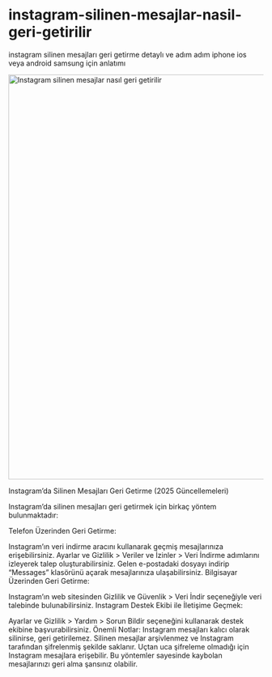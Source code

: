 # instagram-silinen-mesajlar-nasil-geri-getirilir
instagram silinen mesajları geri getirme detaylı ve adım adım iphone ios veya android samsung için anlatımı

<a href="https://takipci.al/">
  <img src="https://github.com/user-attachments/assets/81f42d59-0b13-47c1-b294-32334acada09" 
       width="800" 
       alt="Instagram silinen mesajlar nasıl geri getirilir" />
</a>

Instagram’da Silinen Mesajları Geri Getirme (2025 Güncellemeleri)

Instagram’da silinen mesajları geri getirmek için birkaç yöntem bulunmaktadır:

Telefon Üzerinden Geri Getirme:

Instagram’ın veri indirme aracını kullanarak geçmiş mesajlarınıza erişebilirsiniz.
Ayarlar ve Gizlilik > Veriler ve İzinler > Veri İndirme adımlarını izleyerek talep oluşturabilirsiniz.
Gelen e-postadaki dosyayı indirip “Messages” klasörünü açarak mesajlarınıza ulaşabilirsiniz.
Bilgisayar Üzerinden Geri Getirme:

Instagram’ın web sitesinden Gizlilik ve Güvenlik > Veri İndir seçeneğiyle veri talebinde bulunabilirsiniz.
Instagram Destek Ekibi ile İletişime Geçmek:

Ayarlar ve Gizlilik > Yardım > Sorun Bildir seçeneğini kullanarak destek ekibine başvurabilirsiniz.
Önemli Notlar:
Instagram mesajları kalıcı olarak silinirse, geri getirilemez.
Silinen mesajlar arşivlenmez ve Instagram tarafından şifrelenmiş şekilde saklanır.
Uçtan uca şifreleme olmadığı için Instagram mesajlara erişebilir.
Bu yöntemler sayesinde kaybolan mesajlarınızı geri alma şansınız olabilir.
